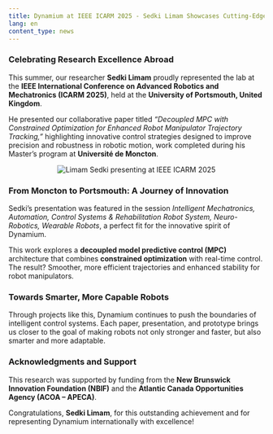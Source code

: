 ```yaml
---
title: Dynamium at IEEE ICARM 2025 - Sedki Limam Showcases Cutting-Edge Research
lang: en
content_type: news
---
```


### Celebrating Research Excellence Abroad

This summer, our researcher **Sedki Limam** proudly represented the lab at the **IEEE International Conference on Advanced Robotics and Mechatronics (ICARM 2025)**, held at the **University of Portsmouth, United Kingdom**.  

He presented our collaborative paper titled *“Decoupled MPC with Constrained Optimization for Enhanced Robot Manipulator Trajectory Tracking,”* highlighting innovative control strategies designed to improve precision and robustness in robotic motion, work completed during his Master’s program at **Université de Moncton**.

<div align="center">
    <img src="{{ site.url }}/assets/images/Sedki_ICARM2025.jpg" alt="Limam Sedki presenting at IEEE ICARM 2025">
</div>

### From Moncton to Portsmouth: A Journey of Innovation

Sedki’s presentation was featured in the session *Intelligent Mechatronics, Automation, Control Systems & Rehabilitation Robot System, Neuro-Robotics, Wearable Robots*, a perfect fit for the innovative spirit of Dynamium.  

This work explores a **decoupled model predictive control (MPC)** architecture that combines **constrained optimization** with real-time control. The result? Smoother, more efficient trajectories and enhanced stability for robot manipulators.

### Towards Smarter, More Capable Robots

Through projects like this, Dynamium continues to push the boundaries of intelligent control systems. Each paper, presentation, and prototype brings us closer to the goal of making robots not only stronger and faster, but also smarter and more adaptable.

### Acknowledgments and Support

This research was supported by funding from the **New Brunswick Innovation Foundation (NBIF)** and the **Atlantic Canada Opportunities Agency (ACOA – APECA)**.  

Congratulations, **Sedki Limam**, for this outstanding achievement and for representing Dynamium internationally with excellence!
